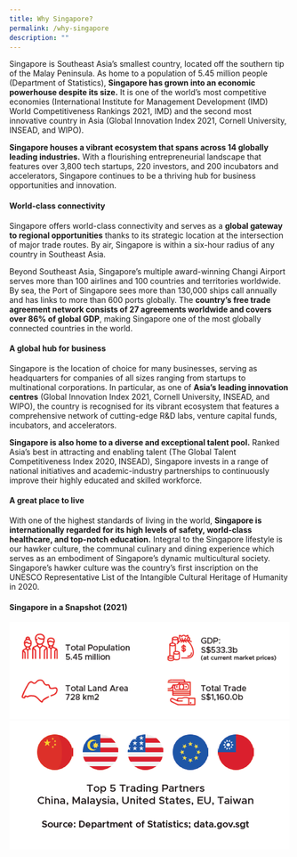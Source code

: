 ```yaml
---
title: Why Singapore?
permalink: /why-singapore
description: ""
---
```

Singapore is Southeast Asia’s smallest country, located off the southern tip of the Malay Peninsula. As home to a population of 5.45 million people (Department of Statistics), **Singapore has grown into an economic powerhouse despite its size.** It is one of the world’s most competitive economies (International Institute for Management Development (IMD) World Competitiveness Rankings 2021, IMD) and the second most innovative country in Asia (Global Innovation Index 2021, Cornell University, INSEAD, and WIPO).

**Singapore houses a vibrant ecosystem that spans across 14 globally leading industries.** With a flourishing entrepreneurial landscape that features over 3,800 tech startups, 220 investors, and 200 incubators and accelerators, Singapore continues to be a thriving hub for business opportunities and innovation.

#### World-class connectivity

Singapore offers world-class connectivity and serves as a **global gateway to regional opportunities** thanks to its strategic location at the intersection of major trade routes. By air, Singapore is within a six-hour radius of any country in Southeast Asia.

Beyond Southeast Asia, Singapore’s multiple award-winning Changi Airport serves more than 100 airlines and 100 countries and territories worldwide. By sea, the Port of Singapore sees more than 130,000 ships call annually and has links to more than 600 ports globally. The **country’s free trade agreement network consists of 27 agreements worldwide and covers over 86% of global GDP**, making Singapore one of the most globally connected countries in the world.

#### A global hub for business

Singapore is the location of choice for many businesses, serving as headquarters for companies of all sizes ranging from startups to multinational corporations. In particular, as one of **Asia’s leading innovation centres** (Global Innovation Index 2021, Cornell University, INSEAD, and WIPO), the country is recognised for its vibrant ecosystem that features a comprehensive network of cutting-edge R&D labs, venture capital funds, incubators, and accelerators.

**Singapore is also home to a diverse and exceptional talent pool.** Ranked Asia’s best in attracting and enabling talent (The Global Talent Competitiveness Index 2020, INSEAD), Singapore invests in a range of national initiatives and academic-industry partnerships to continuously improve their highly educated and skilled workforce.

#### A great place to live

With one of the highest standards of living in the world, **Singapore is internationally regarded for its high levels of safety, world-class healthcare, and top-notch education.** Integral to the Singapore lifestyle is our hawker culture, the communal culinary and dining experience which serves as an embodiment of Singapore’s dynamic multicultural society. Singapore’s hawker culture was the country’s first inscription on the UNESCO Representative List of the Intangible Cultural Heritage of Humanity in 2020.

#### Singapore in a Snapshot (2021)
![](/images/Singapore-Stat-1.png)
![](/images/Singapore-Stat-2.png)

